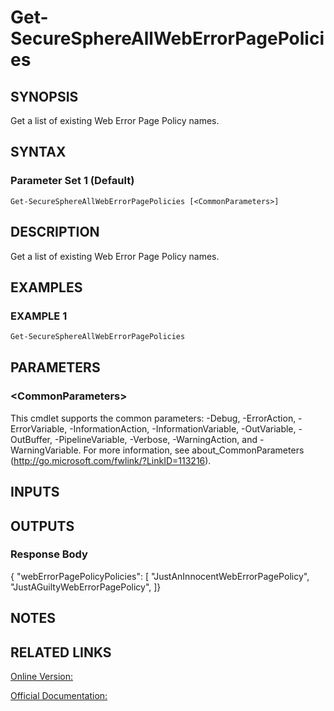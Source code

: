 ﻿# Get-SecureSphereAllWebErrorPagePolicies

## SYNOPSIS
Get a list of existing Web Error Page Policy names.

## SYNTAX

### Parameter Set 1 (Default)
```
Get-SecureSphereAllWebErrorPagePolicies [<CommonParameters>]
```

## DESCRIPTION
Get a list of existing Web Error Page Policy names.

## EXAMPLES

### EXAMPLE 1

```powershell
Get-SecureSphereAllWebErrorPagePolicies
```

## PARAMETERS

### \<CommonParameters\>
This cmdlet supports the common parameters: -Debug, -ErrorAction, -ErrorVariable, -InformationAction, -InformationVariable, -OutVariable, -OutBuffer, -PipelineVariable, -Verbose, -WarningAction, and -WarningVariable. For more information, see about_CommonParameters (http://go.microsoft.com/fwlink/?LinkID=113216).

## INPUTS

## OUTPUTS

### Response Body
{
"webErrorPagePolicyPolicies": [
"JustAnInnocentWebErrorPagePolicy",
"JustAGuiltyWebErrorPagePolicy",
]}

## NOTES

## RELATED LINKS

[Online Version:](https://github.com/akshinmustafayev/Documentation/MD)

[Official Documentation:](https://docs.imperva.com/bundle/v13.6-api-reference-guide/page/70346.htm)



